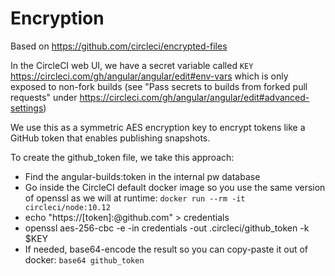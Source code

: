 # Encryption

Based on https://github.com/circleci/encrypted-files

In the CircleCI web UI, we have a secret variable called `KEY`
https://circleci.com/gh/angular/angular/edit#env-vars
which is only exposed to non-fork builds
(see "Pass secrets to builds from forked pull requests" under
https://circleci.com/gh/angular/angular/edit#advanced-settings)

We use this as a symmetric AES encryption key to encrypt tokens like
a GitHub token that enables publishing snapshots.

To create the github_token file, we take this approach:
- Find the angular-builds:token in the internal pw database
- Go inside the CircleCI default docker image so you use the same version of openssl as we will at runtime: `docker run --rm -it circleci/node:10.12`
- echo "https://[token]:@github.com" > credentials
- openssl aes-256-cbc -e -in credentials -out .circleci/github_token -k $KEY
- If needed, base64-encode the result so you can copy-paste it out of docker: `base64 github_token`
